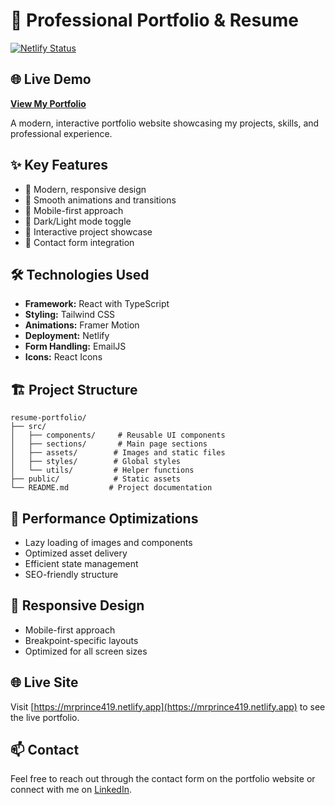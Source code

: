 # 💼 Professional Portfolio & Resume

[![Netlify Status](https://api.netlify.com/api/v1/badges/your-badge-id/deploy-status)](https://app.netlify.com/sites/mrprince419/deploys)

## 🌐 Live Demo
**[View My Portfolio](https://mrprince419.netlify.app)**

A modern, interactive portfolio website showcasing my projects, skills, and professional experience.

## ✨ Key Features
- 🎨 Modern, responsive design
- 💫 Smooth animations and transitions
- 📱 Mobile-first approach
- 🌙 Dark/Light mode toggle
- 📂 Interactive project showcase
- 📧 Contact form integration

## 🛠️ Technologies Used
- **Framework:** React with TypeScript
- **Styling:** Tailwind CSS
- **Animations:** Framer Motion
- **Deployment:** Netlify
- **Form Handling:** EmailJS
- **Icons:** React Icons

## 🏗️ Project Structure
```
resume-portfolio/
├── src/
│   ├── components/     # Reusable UI components
│   ├── sections/       # Main page sections
│   ├── assets/        # Images and static files
│   ├── styles/        # Global styles
│   └── utils/         # Helper functions
├── public/            # Static assets
└── README.md         # Project documentation
```

## 🚀 Performance Optimizations
- Lazy loading of images and components
- Optimized asset delivery
- Efficient state management
- SEO-friendly structure

## 📱 Responsive Design
- Mobile-first approach
- Breakpoint-specific layouts
- Optimized for all screen sizes

## 🌐 Live Site
Visit [https://mrprince419.netlify.app](https://mrprince419.netlify.app) to see the live portfolio.

## 📫 Contact
Feel free to reach out through the contact form on the portfolio website or connect with me on [LinkedIn](https://linkedin.com/in/mrprince419).
